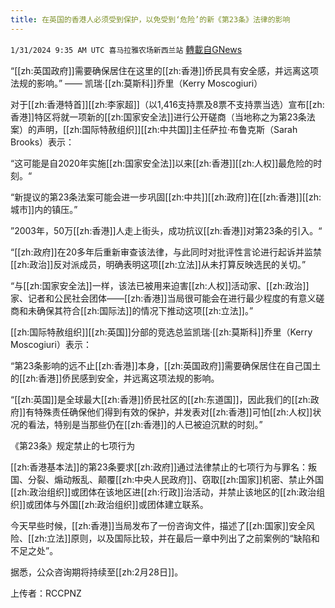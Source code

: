 ```yaml
---
title: 在英国的香港人必须受到保护，以免受到‘危险’的新《第23条》法律的影响
---
```

`1/31/2024 9:35 AM UTC 喜马拉雅农场新西兰站` [轉載自GNews](https://gnews.org/articles/2269183)

“[[zh:英国政府]]需要确保居住在这里的[[zh:香港]]侨民具有安全感，并远离这项法规的影响。” —— 凯瑞·[[zh:莫斯科]]乔里（Kerry Moscogiuri）

对于[[zh:香港特首]][[zh:李家超]]（以1,416支持票及8票不支持票当选）宣布[[zh:香港]]特区将就一项新的[[zh:国家安全法]]进行公开磋商（当地称之为第23条法案）的声明，[[zh:国际特赦组织]][[zh:中共国]]主任萨拉·布鲁克斯（Sarah Brooks）表示：

“这可能是自2020年实施[[zh:国家安全法]]以来[[zh:香港]][[zh:人权]]最危险的时刻。“

“新提议的第23条法案可能会进一步巩固[[zh:中共]][[zh:政府]]在[[zh:香港]][[zh:城市]]内的镇压。”

”2003年，50万[[zh:香港]]人走上街头，成功抗议[[zh:香港]]对第23条的引入。“

“[[zh:政府]]在20多年后重新审查该法律，与此同时对批评性言论进行起诉并监禁[[zh:政治]]反对派成员，明确表明这项[[zh:立法]]从未打算反映选民的关切。”

“与[[zh:国家安全法]]一样，该法已被用来迫害[[zh:人权]]活动家、[[zh:政治]]家、记者和公民社会团体——[[zh:香港]]当局很可能会在进行最少程度的有意义磋商和未确保其符合[[zh:国际法]]的情况下推动这项[[zh:立法]]。”

[[zh:国际特赦组织]][[zh:英国]]分部的竞选总监凯瑞·[[zh:莫斯科]]乔里（Kerry Moscogiuri）表示：

“第23条影响的远不止[[zh:香港]]本身，[[zh:英国政府]]需要确保居住在自己国土的[[zh:香港]]侨民感到安全，并远离这项法规的影响。

“[[zh:英国]]是全球最大[[zh:香港]]侨民社区的[[zh:东道国]]，因此我们的[[zh:政府]]有特殊责任确保他们得到有效的保护，并发表对[[zh:香港]]可怕[[zh:人权]]状况的看法，特别是当那些仍在[[zh:香港]]的人已被迫沉默的时刻。”

《第23条》规定禁止的七项行为

[[zh:香港基本法]]的第23条要求[[zh:政府]]通过法律禁止的七项行为与罪名：叛国、分裂、煽动叛乱、颠覆[[zh:中央人民政府]]、窃取[[zh:国家]]机密、禁止外国[[zh:政治组织]]或团体在该地区进[[zh:行政]]治活动，并禁止该地区的[[zh:政治组织]]或团体与外国[[zh:政治组织]]或团体建立联系。

今天早些时候，[[zh:香港]]当局发布了一份咨询文件，描述了[[zh:国家]]安全风险、[[zh:立法]]原则，以及国际比较，并在最后一章中列出了之前案例的“缺陷和不足之处”。

据悉，公众咨询期将持续至[[zh:2月28日]]。



上传者：RCCPNZ
